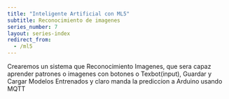```yaml
---
title: "Inteligente Artificial con ML5"
subtitle: Reconocimiento de imagenes
series_number: 7
layout: series-index
redirect_from:
  - /ml5
---
```


Crearemos un sistema que Reconocimiento Imagenes, que sera capaz aprender patrones o imagenes con botones o Texbot(input), Guardar y Cargar Modelos Entrenados y claro manda la prediccion a Arduino usando MQTT
